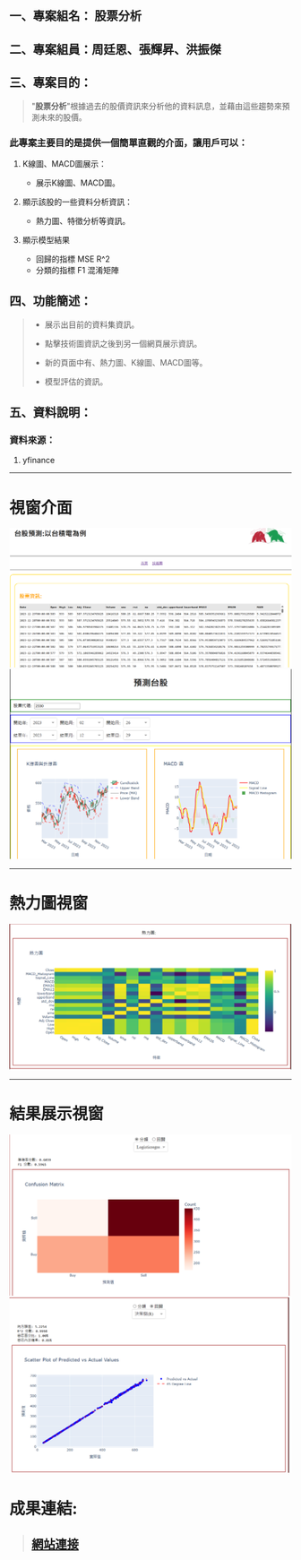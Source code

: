 ## 一、專案組名： 股票分析

## 二、專案組員：周廷恩、張輝昇、洪振傑

## 三、專案目的：

>"**股票分析**"根據過去的股價資訊來分析他的資料訊息，並藉由這些趨勢來預測未來的股價。

### 此專案主要目的是提供一個簡單直觀的介面，讓用戶可以：

1. K線圖、MACD圖展示：

    * 展示K線圖、MACD圖。

2. 顯示該股的一些資料分析資訊：

    * 熱力圖、特徵分析等資訊。

3. 顯示模型結果
    * 回歸的指標 MSE R^2
    * 分類的指標 F1 混淆矩陣


## 四、功能簡述：

>* 展示出目前的資料集資訊。
>
>* 點擊技術圖資訊之後到另一個網頁展示資訊。
>* 新的頁面中有、熱力圖、K線圖、MACD圖等。
>* 模型評估的資訊。


## 五、資料說明：

### 資料來源：

1. yfinance

---
# 視窗介面
![圖片1](img/螢幕擷取畫面%202024-08-02%20092714.png)
![圖片1](img/螢幕擷取畫面%202024-08-02%20092745.png)

---
# 熱力圖視窗
![圖片1](img/螢幕擷取畫面%202024-08-02%20092802.png)

---
# 結果展示視窗
![圖片1](img/螢幕擷取畫面%202024-08-02%20092821.png)
![圖片1](img/螢幕擷取畫面%202024-08-02%20092835.png)
# 成果連結:
> ## [網站連接](https://web-stock-project.onrender.com)